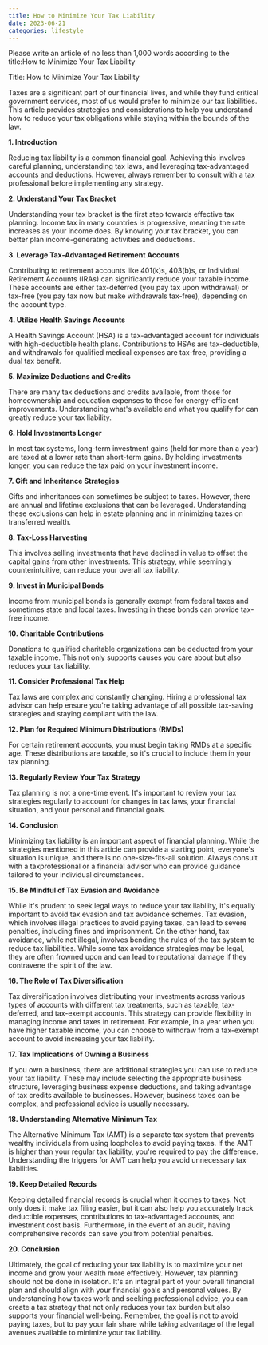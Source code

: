 ```yaml
---
title: How to Minimize Your Tax Liability
date: 2023-06-21
categories: lifestyle
---
```


Please write an article of no less than 1,000 words according to the title:How to Minimize Your Tax Liability

Title: How to Minimize Your Tax Liability

Taxes are a significant part of our financial lives, and while they fund critical government services, most of us would prefer to minimize our tax liabilities. This article provides strategies and considerations to help you understand how to reduce your tax obligations while staying within the bounds of the law.

**1. Introduction**

Reducing tax liability is a common financial goal. Achieving this involves careful planning, understanding tax laws, and leveraging tax-advantaged accounts and deductions. However, always remember to consult with a tax professional before implementing any strategy.

**2. Understand Your Tax Bracket**

Understanding your tax bracket is the first step towards effective tax planning. Income tax in many countries is progressive, meaning the rate increases as your income does. By knowing your tax bracket, you can better plan income-generating activities and deductions.

**3. Leverage Tax-Advantaged Retirement Accounts**

Contributing to retirement accounts like 401(k)s, 403(b)s, or Individual Retirement Accounts (IRAs) can significantly reduce your taxable income. These accounts are either tax-deferred (you pay tax upon withdrawal) or tax-free (you pay tax now but make withdrawals tax-free), depending on the account type.

**4. Utilize Health Savings Accounts**

A Health Savings Account (HSA) is a tax-advantaged account for individuals with high-deductible health plans. Contributions to HSAs are tax-deductible, and withdrawals for qualified medical expenses are tax-free, providing a dual tax benefit.

**5. Maximize Deductions and Credits**

There are many tax deductions and credits available, from those for homeownership and education expenses to those for energy-efficient improvements. Understanding what's available and what you qualify for can greatly reduce your tax liability.

**6. Hold Investments Longer**

In most tax systems, long-term investment gains (held for more than a year) are taxed at a lower rate than short-term gains. By holding investments longer, you can reduce the tax paid on your investment income.

**7. Gift and Inheritance Strategies**

Gifts and inheritances can sometimes be subject to taxes. However, there are annual and lifetime exclusions that can be leveraged. Understanding these exclusions can help in estate planning and in minimizing taxes on transferred wealth.

**8. Tax-Loss Harvesting**

This involves selling investments that have declined in value to offset the capital gains from other investments. This strategy, while seemingly counterintuitive, can reduce your overall tax liability.

**9. Invest in Municipal Bonds**

Income from municipal bonds is generally exempt from federal taxes and sometimes state and local taxes. Investing in these bonds can provide tax-free income.

**10. Charitable Contributions**

Donations to qualified charitable organizations can be deducted from your taxable income. This not only supports causes you care about but also reduces your tax liability.

**11. Consider Professional Tax Help**

Tax laws are complex and constantly changing. Hiring a professional tax advisor can help ensure you're taking advantage of all possible tax-saving strategies and staying compliant with the law.

**12. Plan for Required Minimum Distributions (RMDs)**

For certain retirement accounts, you must begin taking RMDs at a specific age. These distributions are taxable, so it's crucial to include them in your tax planning.

**13. Regularly Review Your Tax Strategy**

Tax planning is not a one-time event. It's important to review your tax strategies regularly to account for changes in tax laws, your financial situation, and your personal and financial goals.

**14. Conclusion**

Minimizing tax liability is an important aspect of financial planning. While the strategies mentioned in this article can provide a starting point, everyone's situation is unique, and there is no one-size-fits-all solution. Always consult with a taxprofessional or a financial advisor who can provide guidance tailored to your individual circumstances.

**15. Be Mindful of Tax Evasion and Avoidance**

While it's prudent to seek legal ways to reduce your tax liability, it's equally important to avoid tax evasion and tax avoidance schemes. Tax evasion, which involves illegal practices to avoid paying taxes, can lead to severe penalties, including fines and imprisonment. On the other hand, tax avoidance, while not illegal, involves bending the rules of the tax system to reduce tax liabilities. While some tax avoidance strategies may be legal, they are often frowned upon and can lead to reputational damage if they contravene the spirit of the law.

**16. The Role of Tax Diversification**

Tax diversification involves distributing your investments across various types of accounts with different tax treatments, such as taxable, tax-deferred, and tax-exempt accounts. This strategy can provide flexibility in managing income and taxes in retirement. For example, in a year when you have higher taxable income, you can choose to withdraw from a tax-exempt account to avoid increasing your tax liability.

**17. Tax Implications of Owning a Business**

If you own a business, there are additional strategies you can use to reduce your tax liability. These may include selecting the appropriate business structure, leveraging business expense deductions, and taking advantage of tax credits available to businesses. However, business taxes can be complex, and professional advice is usually necessary.

**18. Understanding Alternative Minimum Tax**

The Alternative Minimum Tax (AMT) is a separate tax system that prevents wealthy individuals from using loopholes to avoid paying taxes. If the AMT is higher than your regular tax liability, you're required to pay the difference. Understanding the triggers for AMT can help you avoid unnecessary tax liabilities.

**19. Keep Detailed Records**

Keeping detailed financial records is crucial when it comes to taxes. Not only does it make tax filing easier, but it can also help you accurately track deductible expenses, contributions to tax-advantaged accounts, and investment cost basis. Furthermore, in the event of an audit, having comprehensive records can save you from potential penalties.

**20. Conclusion**

Ultimately, the goal of reducing your tax liability is to maximize your net income and grow your wealth more effectively. However, tax planning should not be done in isolation. It's an integral part of your overall financial plan and should align with your financial goals and personal values. By understanding how taxes work and seeking professional advice, you can create a tax strategy that not only reduces your tax burden but also supports your financial well-being. Remember, the goal is not to avoid paying taxes, but to pay your fair share while taking advantage of the legal avenues available to minimize your tax liability.